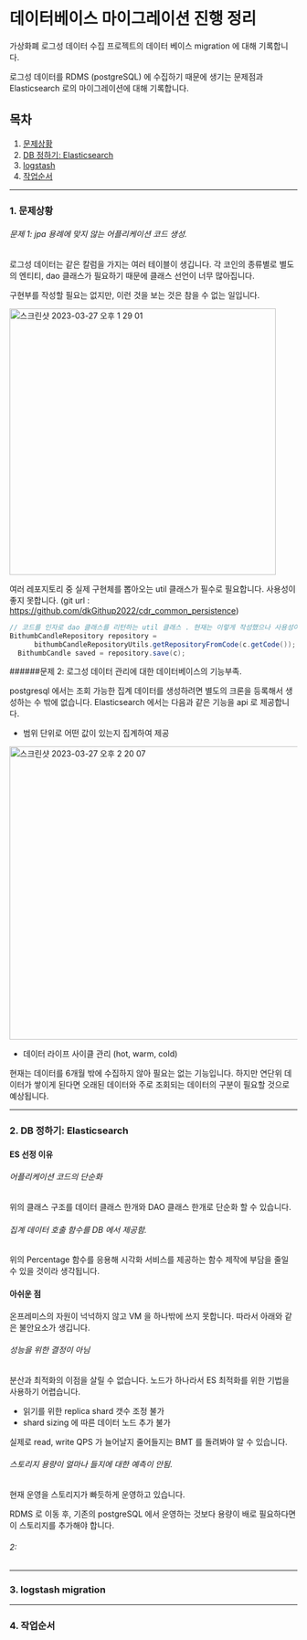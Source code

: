 

# 데이터베이스 마이그레이션 진행 정리
가상화폐 로그성 데이터 수집 프로젝트의 데이터 베이스 migration 에 대해 기록합니다.

로그성 데이터를 RDMS (postgreSQL) 에 수집하기 때문에 생기는 문제점과  Elasticsearch 로의 마이그레이션에 대해 기록합니다. 

## 목차
1. [문제상황](#1.-문제상황)
2. [DB 정하기: Elasticsearch](#2._DB_정하기:_Elasticsearch)
3. [logstash](#3.logstash)
4. [작업순서](#4._작업순서)


---

### 1. 문제상황

###### 문제 1: jpa 용례에 맞지 않는 어플리케이션 코드 생성.

로그성 데이터는 같은 칼럼을 가지는 여러 테이블이 생깁니다. 각 코인의 종류별로 별도의 엔티티, dao 클래스가 필요하기 때문에 클래스 선언이 너무 많아집니다.

구현부를 작성할 필요는 없지만, 이런 것을 보는 것은 참을 수 없는 일입니다.

<img width="466" alt="스크린샷 2023-03-27 오후 1 29 01" src="https://user-images.githubusercontent.com/104286091/227841070-14618c4f-f55f-480a-baf1-cf346db7a132.png">


여러 레포지토리 중 실제 구현체를 뽑아오는 util 클래스가 필수로 필요합니다. 사용성이 좋지 못합니다. 
(git url : https://github.com/dkGithup2022/cdr_common_persistence)
```java
// 코드를 인자로 dao 클래스를 리턴하는 util 클래스 . 현재는 이렇게 작성했으나 사용성이 좋지 못함.
BithumbCandleRepository repository =
      bithumbCandleRepositoryUtils.getRepositoryFromCode(c.getCode());
  BithumbCandle saved = repository.save(c);
```

######문제 2: 로그성 데이터 관리에 대한 데이터베이스의 기능부족.

postgresql 에서는 조회 가능한 집계 데이터를 생성하려면 별도의 크론을 등록해서 생성하는 수 밖에 없습니다.
Elasticsearch 에서는 다음과 같은 기능을 api 로 제공합니다.


- 범위 단위로 어떤 값이 있는지 집계하여 제공

<img width="513" alt="스크린샷 2023-03-27 오후 2 20 07" src="https://user-images.githubusercontent.com/104286091/227847528-9e01686d-bc4f-4c4d-9c38-e3e25fe406b2.png">

- 데이터 라이프 사이클 관리 (hot, warm, cold)

현재는 데이터를 6개월 밖에 수집하지 않아 필요는 없는 기능입니다. 
하지만 연단위 데이터가 쌓이게 된다면 오래된 데이터와 주로 조회되는 데이터의 구분이 필요할 것으로 예상됩니다. 


---
### 2. DB 정하기: Elasticsearch
#### ES 선정 이유
###### 어플리케이션 코드의 단순화
위의 클래스 구조를 데이터 클래스 한개와 DAO 클래스 한개로 단순화 할 수 있습니다. 


###### 집계 데이터 호출 함수를 DB 에서 제공함.
위의 Percentage 함수를 응용해 시각화 서비스를 제공하는 함수 제작에 부담을 줄일 수 있을 것이라 생각됩니다.


#### 아쉬운 점

온프레미스의 자원이 넉넉하지 않고 VM 을 하나밖에 쓰지 못합니다. 따라서 아래와 같은 불안요소가 생깁니다. 

###### 성능을 위한 결정이 아님
분산과 최적화의 이점을 살릴 수 없습니다. 노드가 하나라서 ES 최적화를 위한 기법을 사용하기 어렵습니다.
- 읽기를 위한 replica shard 갯수 조정 불가
- shard sizing 에 따른 데이터 노드 추가 불가

실제로 read, write QPS 가 늘어날지 줄어들지는 BMT 를 돌려봐야 알 수 있습니다.

###### 스토리지 용량이 얼마나 들지에 대한 예측이 안됨.

현재 운영을 스토리지가 빠듯하게 운영하고 있습니다.

RDMS 로 이동 후, 기존의 postgreSQL 에서 운영하는 것보다 용량이 배로 필요하다면 이 스토리지를 추가해야 합니다. 



###### 2: 

---
### 3. logstash migration

---
### 4. 작업순서



